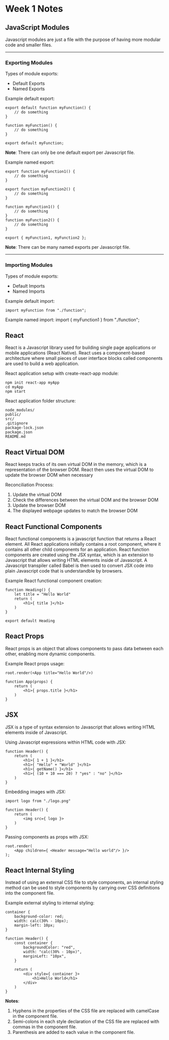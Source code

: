 # Week 1 Notes

## JavaScript Modules
Javascript modules are just a file with the purpose of having more modular code and smaller files.

<hr>

### Exporting Modules

Types of module exports:
- Default Exports
- Named Exports

Example default export:
```
export default function myFunction() {
    // do something
} 
```
```
function myFunction() {
    // do something
}

export default myFunction;
```
**Note**: There can only be one default export per Javascript file.

Example named export:
```
export function myFunction1() {
    // do something
}

export function myFunction2() {
    // do something
}
```
```
function myFunction1() {
    // do something
}
function myFunction2() {
    // do something
}

export { myFunction1, myFunction2 };
```
**Note**: There can be many named exports per Javascript file.

<hr> 

### Importing Modules
Types of module exports:
- Default Imports
- Named Imports

Example default import:
```
import myFunction from "./function";
```
Example named import:
import { myFunction1 } from "./function";

## React
React is a Javascript library used for building single page applications or mobile applications (React Native). React uses a component-based architecture where small pieces of user interface blocks called components are used to build a web application.

React application setup with create-react-app module:
```
npm init react-app myApp
cd myApp
npm start
```

React application folder structure:
```
node_modules/
public/
src/
.gitignore
package-lock.json
package.json
README.md
```

## React Virtual DOM
React keeps tracks of its own virtual DOM in the memory, which is a representation of the browser DOM. React then uses the virtual DOM to update the browser DOM when necessary

Reconciliation Process:
1. Update the virtual DOM
2. Check the differences between the virtual DOM and the browser DOM
3. Update the browser DOM
4. The displayed webpage updates to match the browser DOM

## React Functional Components
React functional components is a javascript function that returns a React element. All React applications initially contains a root component, where it contains all other child components for an application. React function components are created using the JSX syntax, which is an extension to Javascript that allows writing HTML elements inside of Javascript. A Javascript transpiler called Babel is then used to convert JSX code into plain Javascript code that is understandble by browsers.

Example React functional component creation:
```
function Heading() {
    let title = "Hello World"
    return (
        <h1>{ title }</h1>
    )
}

export default Heading
```

## React Props 
React props is an object that allows components to pass data between each other, enabling more dynamic components. 

Example React props usage:
```
root.render(<App title="Hello World"/>)
```
```
function App(props) {
    return (
        <h1>{ props.title }</h1>
    )
}
```

## JSX
JSX is a type of syntax extension to Javascript that allows writing HTML elements inside of Javascript.

Using Javascript expressions within HTML code with JSX:
```
function Header() {
    return (
        <h1>{ 1 + 1 }</h1>
        <h1>{ "Hello" + "World" }</h1>
        <h1>{ getName() }</h1>
        <h1>{ (10 + 10 === 20) ? "yes" : "no" }</h1>
    )
}
```

Embedding images with JSX:
```
import logo from "./logo.png"

function Header() {
    return (
        <img src={ logo }>
    )
}
```

Passing components as props with JSX:
```
root.render(
    <App children={ <Header message="Hello world"/> }/>
);
```

## React Internal Styling
Instead of using an external CSS file to style components, an internal styling method can be used to style components by carrying over CSS definitions into the component file.

Example external styling to internal styling:
```
container {
    background-color: red;
    width: calc(30% - 10px);
    margin-left: 10px;
}
```
```
function Header() {
    const container {
        backgroundColor: "red",
        width: "calc(30% - 10px)",
        marginLeft: "10px",
    }

    return (
        <div style={ container }>
            <h1>Hello World</h1>
        </div>
    )
}
```
**Notes**: 
1. Hyphens in the properties of the CSS file are replaced with camelCase in the component file.
2. Semi-colons in each style declaration of the CSS file are replaced with commas in the component file.
2. Parenthesis are added to each value in the component file.

